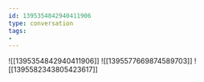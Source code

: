 ```yaml
---
id: 1395354842940411906
type: conversation
tags:
- 
---
```

![[1395354842940411906]]
![[1395577669874589703]]
![[1395582343805423617]]

